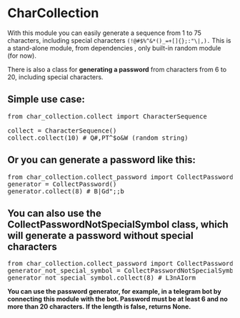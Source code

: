 # CharCollection

With this module you can easily generate a sequence from 1 to 75 characters, including special characters ``(!@#$%^&*()_=+[]{};:"\|,).``
This is a stand-alone module, from dependencies , only built-in random module (for now).

There is also a class for **generating a password** from characters from 6 to 20, including special characters.

## Simple use case:
<pre>
from char_collection.collect import CharacterSequence

collect = CharacterSequence()
collect.collect(10) # Q#,PT^$o&W (random string)
</pre>

## Or you can generate a password like this:
<pre>
from char_collection.collect_password import CollectPassword
generator = CollectPassword()
generator.collect(8) # B|Gd";;b
</pre>

## You can also use the CollectPasswordNotSpecialSymbol class, which will generate a password without special characters
<pre>
from char_collection.collect_password import CollectPasswordNotSpecialSymbol
generator_not_special_symbol = CollectPasswordNotSpecialSymbol()
generator_not_special_symbol.collect(8) # L3nAIorm
</pre>

**You can use the password generator, for example, in a telegram bot by connecting this module with the bot. 
Password must be at least 6 and no more than 20 characters.
If the length is false, returns None.**
